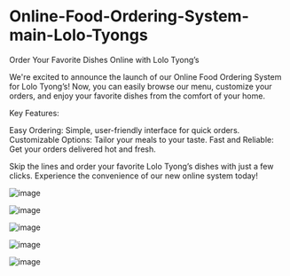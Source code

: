 # Online-Food-Ordering-System-main-Lolo-Tyongs

 Order Your Favorite Dishes Online with Lolo Tyong’s

We're excited to announce the launch of our Online Food Ordering System for Lolo Tyong’s! Now, you can easily browse our menu, customize your orders, and enjoy your favorite dishes from the comfort of your home.

Key Features:

Easy Ordering: Simple, user-friendly interface for quick orders.
Customizable Options: Tailor your meals to your taste.
Fast and Reliable: Get your orders delivered hot and fresh.

Skip the lines and order your favorite Lolo Tyong’s dishes with just a few clicks. Experience the convenience of our new online system today!

![image](https://github.com/user-attachments/assets/fc6363c3-f512-460a-bb86-c13f2d35a227)

![image](https://github.com/user-attachments/assets/2d049358-11b0-43cd-969d-d32dc5c19ba8)

![image](https://github.com/user-attachments/assets/b90931f1-f0f0-41f7-b938-8fe49dd0d4a2)

![image](https://github.com/user-attachments/assets/cb705c9c-e2a9-4155-88ae-a8fef72365d2)

![image](https://github.com/user-attachments/assets/ff32a353-bfb5-40ad-b0a4-c6ee4e5117b0)
